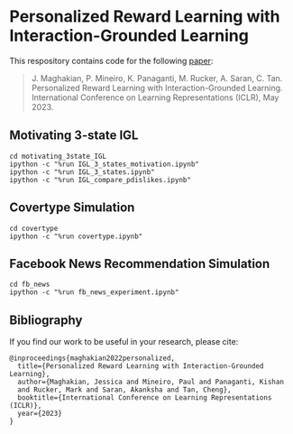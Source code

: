 # Personalized Reward Learning with Interaction-Grounded Learning 

This respository contains code for the following [paper](https://arxiv.org/pdf/2211.15823.pdf):
> J. Maghakian, P. Mineiro, K. Panaganti, M. Rucker, A. Saran, C. Tan.
Personalized Reward Learning with Interaction-Grounded Learning. 
International Conference on Learning Representations (ICLR), May 2023.

## Motivating 3-state IGL
```
cd motivating_3state_IGL
ipython -c "%run IGL_3_states_motivation.ipynb"
ipython -c "%run IGL_3_states.ipynb"
ipython -c "%run IGL_compare_pdislikes.ipynb"
```

## Covertype Simulation
```
cd covertype
ipython -c "%run covertype.ipynb"
```

## Facebook News Recommendation Simulation
```
cd fb_news
ipython -c "%run fb_news_experiment.ipynb"
```

## Bibliography
If you find our work to be useful in your research, please cite:
```
@inproceedings{maghakian2022personalized,
  title={Personalized Reward Learning with Interaction-Grounded Learning},
  author={Maghakian, Jessica and Mineiro, Paul and Panaganti, Kishan
  and Rucker, Mark and Saran, Akanksha and Tan, Cheng},
  booktitle={International Conference on Learning Representations (ICLR)},
  year={2023}
}
```
